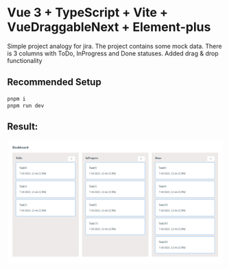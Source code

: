 # Vue 3 + TypeScript + Vite + VueDraggableNext + Element-plus
Simple project analogy for jira. The project contains some mock data. There is 3 columns with ToDo, InProgress and Done statuses. Added drag & drop functionality

## Recommended Setup
```
pnpm i
pnpm run dev
```

## Result:
![Alt text](image.png)
